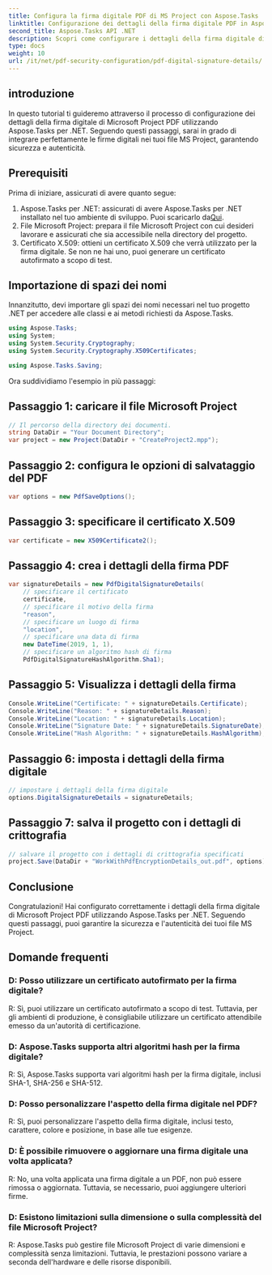 ```yaml
---
title: Configura la firma digitale PDF di MS Project con Aspose.Tasks
linktitle: Configurazione dei dettagli della firma digitale PDF in Aspose.Tasks
second_title: Aspose.Tasks API .NET
description: Scopri come configurare i dettagli della firma digitale di Microsoft Project PDF utilizzando Aspose.Tasks per .NET. Garantisci la sicurezza e l'autenticità dei file del tuo progetto.
type: docs
weight: 10
url: /it/net/pdf-security-configuration/pdf-digital-signature-details/
---
```

## introduzione
In questo tutorial ti guideremo attraverso il processo di configurazione dei dettagli della firma digitale di Microsoft Project PDF utilizzando Aspose.Tasks per .NET. Seguendo questi passaggi, sarai in grado di integrare perfettamente le firme digitali nei tuoi file MS Project, garantendo sicurezza e autenticità.
## Prerequisiti
Prima di iniziare, assicurati di avere quanto segue:
1.  Aspose.Tasks per .NET: assicurati di avere Aspose.Tasks per .NET installato nel tuo ambiente di sviluppo. Puoi scaricarlo da[Qui](https://releases.aspose.com/tasks/net/).
2. File Microsoft Project: prepara il file Microsoft Project con cui desideri lavorare e assicurati che sia accessibile nella directory del progetto.
3. Certificato X.509: ottieni un certificato X.509 che verrà utilizzato per la firma digitale. Se non ne hai uno, puoi generare un certificato autofirmato a scopo di test.
## Importazione di spazi dei nomi
Innanzitutto, devi importare gli spazi dei nomi necessari nel tuo progetto .NET per accedere alle classi e ai metodi richiesti da Aspose.Tasks.
```csharp
using Aspose.Tasks;
using System;
using System.Security.Cryptography;
using System.Security.Cryptography.X509Certificates;

using Aspose.Tasks.Saving;
```
Ora suddividiamo l'esempio in più passaggi:
## Passaggio 1: caricare il file Microsoft Project
```csharp
// Il percorso della directory dei documenti.
string DataDir = "Your Document Directory";
var project = new Project(DataDir + "CreateProject2.mpp");
```
## Passaggio 2: configura le opzioni di salvataggio del PDF
```csharp
var options = new PdfSaveOptions();
```
## Passaggio 3: specificare il certificato X.509
```csharp
var certificate = new X509Certificate2();
```
## Passaggio 4: crea i dettagli della firma PDF
```csharp
var signatureDetails = new PdfDigitalSignatureDetails(
    // specificare il certificato
    certificate,
    // specificare il motivo della firma
    "reason",
    // specificare un luogo di firma
    "location",
    // specificare una data di firma
    new DateTime(2019, 1, 1),
    // specificare un algoritmo hash di firma
    PdfDigitalSignatureHashAlgorithm.Sha1);
```
## Passaggio 5: Visualizza i dettagli della firma
```csharp
Console.WriteLine("Certificate: " + signatureDetails.Certificate);
Console.WriteLine("Reason: " + signatureDetails.Reason);
Console.WriteLine("Location: " + signatureDetails.Location);
Console.WriteLine("Signature Date: " + signatureDetails.SignatureDate);
Console.WriteLine("Hash Algorithm: " + signatureDetails.HashAlgorithm);
```
## Passaggio 6: imposta i dettagli della firma digitale
```csharp
// impostare i dettagli della firma digitale
options.DigitalSignatureDetails = signatureDetails;
```
## Passaggio 7: salva il progetto con i dettagli di crittografia
```csharp
// salvare il progetto con i dettagli di crittografia specificati
project.Save(DataDir + "WorkWithPdfEncryptionDetails_out.pdf", options);
```
## Conclusione
Congratulazioni! Hai configurato correttamente i dettagli della firma digitale di Microsoft Project PDF utilizzando Aspose.Tasks per .NET. Seguendo questi passaggi, puoi garantire la sicurezza e l'autenticità dei tuoi file MS Project.
## Domande frequenti
### D: Posso utilizzare un certificato autofirmato per la firma digitale?
R: Sì, puoi utilizzare un certificato autofirmato a scopo di test. Tuttavia, per gli ambienti di produzione, è consigliabile utilizzare un certificato attendibile emesso da un'autorità di certificazione.
### D: Aspose.Tasks supporta altri algoritmi hash per la firma digitale?
R: Sì, Aspose.Tasks supporta vari algoritmi hash per la firma digitale, inclusi SHA-1, SHA-256 e SHA-512.
### D: Posso personalizzare l'aspetto della firma digitale nel PDF?
R: Sì, puoi personalizzare l'aspetto della firma digitale, inclusi testo, carattere, colore e posizione, in base alle tue esigenze.
### D: È possibile rimuovere o aggiornare una firma digitale una volta applicata?
R: No, una volta applicata una firma digitale a un PDF, non può essere rimossa o aggiornata. Tuttavia, se necessario, puoi aggiungere ulteriori firme.
### D: Esistono limitazioni sulla dimensione o sulla complessità del file Microsoft Project?
R: Aspose.Tasks può gestire file Microsoft Project di varie dimensioni e complessità senza limitazioni. Tuttavia, le prestazioni possono variare a seconda dell'hardware e delle risorse disponibili.